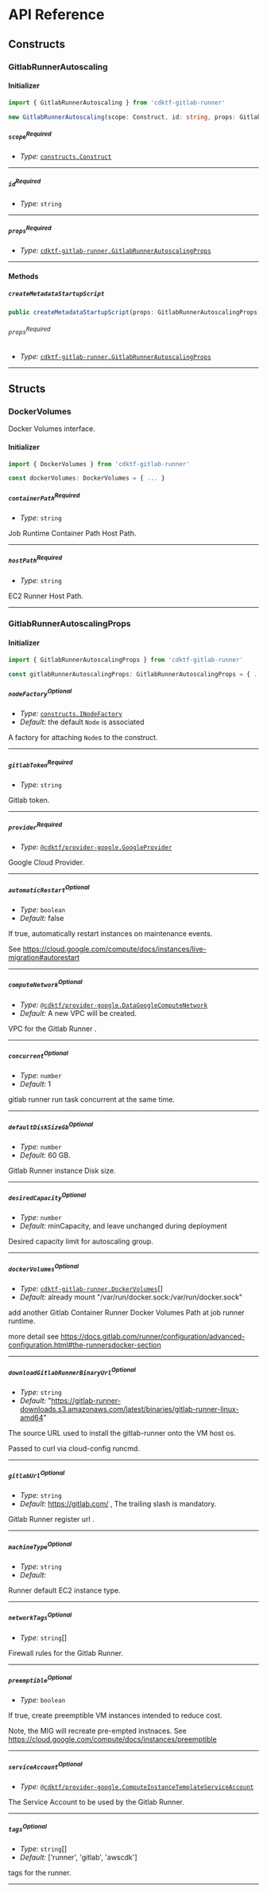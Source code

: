 # API Reference <a name="API Reference"></a>

## Constructs <a name="Constructs"></a>

### GitlabRunnerAutoscaling <a name="cdktf-gitlab-runner.GitlabRunnerAutoscaling"></a>

#### Initializer <a name="cdktf-gitlab-runner.GitlabRunnerAutoscaling.Initializer"></a>

```typescript
import { GitlabRunnerAutoscaling } from 'cdktf-gitlab-runner'

new GitlabRunnerAutoscaling(scope: Construct, id: string, props: GitlabRunnerAutoscalingProps)
```

##### `scope`<sup>Required</sup> <a name="cdktf-gitlab-runner.GitlabRunnerAutoscaling.parameter.scope"></a>

- *Type:* [`constructs.Construct`](#constructs.Construct)

---

##### `id`<sup>Required</sup> <a name="cdktf-gitlab-runner.GitlabRunnerAutoscaling.parameter.id"></a>

- *Type:* `string`

---

##### `props`<sup>Required</sup> <a name="cdktf-gitlab-runner.GitlabRunnerAutoscaling.parameter.props"></a>

- *Type:* [`cdktf-gitlab-runner.GitlabRunnerAutoscalingProps`](#cdktf-gitlab-runner.GitlabRunnerAutoscalingProps)

---

#### Methods <a name="Methods"></a>

##### `createMetadataStartupScript` <a name="cdktf-gitlab-runner.GitlabRunnerAutoscaling.createMetadataStartupScript"></a>

```typescript
public createMetadataStartupScript(props: GitlabRunnerAutoscalingProps)
```

###### `props`<sup>Required</sup> <a name="cdktf-gitlab-runner.GitlabRunnerAutoscaling.parameter.props"></a>

- *Type:* [`cdktf-gitlab-runner.GitlabRunnerAutoscalingProps`](#cdktf-gitlab-runner.GitlabRunnerAutoscalingProps)

---




## Structs <a name="Structs"></a>

### DockerVolumes <a name="cdktf-gitlab-runner.DockerVolumes"></a>

Docker Volumes interface.

#### Initializer <a name="[object Object].Initializer"></a>

```typescript
import { DockerVolumes } from 'cdktf-gitlab-runner'

const dockerVolumes: DockerVolumes = { ... }
```

##### `containerPath`<sup>Required</sup> <a name="cdktf-gitlab-runner.DockerVolumes.property.containerPath"></a>

- *Type:* `string`

Job Runtime Container Path Host Path.

---

##### `hostPath`<sup>Required</sup> <a name="cdktf-gitlab-runner.DockerVolumes.property.hostPath"></a>

- *Type:* `string`

EC2 Runner Host Path.

---

### GitlabRunnerAutoscalingProps <a name="cdktf-gitlab-runner.GitlabRunnerAutoscalingProps"></a>

#### Initializer <a name="[object Object].Initializer"></a>

```typescript
import { GitlabRunnerAutoscalingProps } from 'cdktf-gitlab-runner'

const gitlabRunnerAutoscalingProps: GitlabRunnerAutoscalingProps = { ... }
```

##### `nodeFactory`<sup>Optional</sup> <a name="cdktf-gitlab-runner.GitlabRunnerAutoscalingProps.property.nodeFactory"></a>

- *Type:* [`constructs.INodeFactory`](#constructs.INodeFactory)
- *Default:* the default `Node` is associated

A factory for attaching `Node`s to the construct.

---

##### `gitlabToken`<sup>Required</sup> <a name="cdktf-gitlab-runner.GitlabRunnerAutoscalingProps.property.gitlabToken"></a>

- *Type:* `string`

Gitlab token.

---

##### `provider`<sup>Required</sup> <a name="cdktf-gitlab-runner.GitlabRunnerAutoscalingProps.property.provider"></a>

- *Type:* [`@cdktf/provider-google.GoogleProvider`](#@cdktf/provider-google.GoogleProvider)

Google Cloud Provider.

---

##### `automaticRestart`<sup>Optional</sup> <a name="cdktf-gitlab-runner.GitlabRunnerAutoscalingProps.property.automaticRestart"></a>

- *Type:* `boolean`
- *Default:* false

If true, automatically restart instances on maintenance events.

See https://cloud.google.com/compute/docs/instances/live-migration#autorestart

---

##### `computeNetwork`<sup>Optional</sup> <a name="cdktf-gitlab-runner.GitlabRunnerAutoscalingProps.property.computeNetwork"></a>

- *Type:* [`@cdktf/provider-google.DataGoogleComputeNetwork`](#@cdktf/provider-google.DataGoogleComputeNetwork)
- *Default:* A new VPC will be created.

VPC for the Gitlab Runner .

---

##### `concurrent`<sup>Optional</sup> <a name="cdktf-gitlab-runner.GitlabRunnerAutoscalingProps.property.concurrent"></a>

- *Type:* `number`
- *Default:* 1

gitlab runner run task concurrent at the same time.

---

##### `defaultDiskSizeGb`<sup>Optional</sup> <a name="cdktf-gitlab-runner.GitlabRunnerAutoscalingProps.property.defaultDiskSizeGb"></a>

- *Type:* `number`
- *Default:* 60 GB.

Gitlab Runner instance Disk size.

---

##### `desiredCapacity`<sup>Optional</sup> <a name="cdktf-gitlab-runner.GitlabRunnerAutoscalingProps.property.desiredCapacity"></a>

- *Type:* `number`
- *Default:* minCapacity, and leave unchanged during deployment

Desired capacity limit for autoscaling group.

---

##### `dockerVolumes`<sup>Optional</sup> <a name="cdktf-gitlab-runner.GitlabRunnerAutoscalingProps.property.dockerVolumes"></a>

- *Type:* [`cdktf-gitlab-runner.DockerVolumes`](#cdktf-gitlab-runner.DockerVolumes)[]
- *Default:* already mount "/var/run/docker.sock:/var/run/docker.sock"

add another Gitlab Container Runner Docker Volumes Path at job runner runtime.

more detail see https://docs.gitlab.com/runner/configuration/advanced-configuration.html#the-runnersdocker-section

---

##### `downloadGitlabRunnerBinaryUrl`<sup>Optional</sup> <a name="cdktf-gitlab-runner.GitlabRunnerAutoscalingProps.property.downloadGitlabRunnerBinaryUrl"></a>

- *Type:* `string`
- *Default:* "https://gitlab-runner-downloads.s3.amazonaws.com/latest/binaries/gitlab-runner-linux-amd64"

The source URL used to install the gitlab-runner onto the VM host os.

Passed to curl via cloud-config runcmd.

---

##### `gitlabUrl`<sup>Optional</sup> <a name="cdktf-gitlab-runner.GitlabRunnerAutoscalingProps.property.gitlabUrl"></a>

- *Type:* `string`
- *Default:* https://gitlab.com/ , The trailing slash is mandatory.

Gitlab Runner register url .

---

##### `machineType`<sup>Optional</sup> <a name="cdktf-gitlab-runner.GitlabRunnerAutoscalingProps.property.machineType"></a>

- *Type:* `string`
- *Default:* 

Runner default EC2 instance type.

---

##### `networkTags`<sup>Optional</sup> <a name="cdktf-gitlab-runner.GitlabRunnerAutoscalingProps.property.networkTags"></a>

- *Type:* `string`[]

Firewall rules for the Gitlab Runner.

---

##### `preemptible`<sup>Optional</sup> <a name="cdktf-gitlab-runner.GitlabRunnerAutoscalingProps.property.preemptible"></a>

- *Type:* `boolean`

If true, create preemptible VM instances intended to reduce cost.

Note, the MIG will recreate pre-empted instnaces.
See https://cloud.google.com/compute/docs/instances/preemptible

---

##### `serviceAccount`<sup>Optional</sup> <a name="cdktf-gitlab-runner.GitlabRunnerAutoscalingProps.property.serviceAccount"></a>

- *Type:* [`@cdktf/provider-google.ComputeInstanceTemplateServiceAccount`](#@cdktf/provider-google.ComputeInstanceTemplateServiceAccount)

The Service Account to be used by the Gitlab Runner.

---

##### `tags`<sup>Optional</sup> <a name="cdktf-gitlab-runner.GitlabRunnerAutoscalingProps.property.tags"></a>

- *Type:* `string`[]
- *Default:* ['runner', 'gitlab', 'awscdk']

tags for the runner.

---



